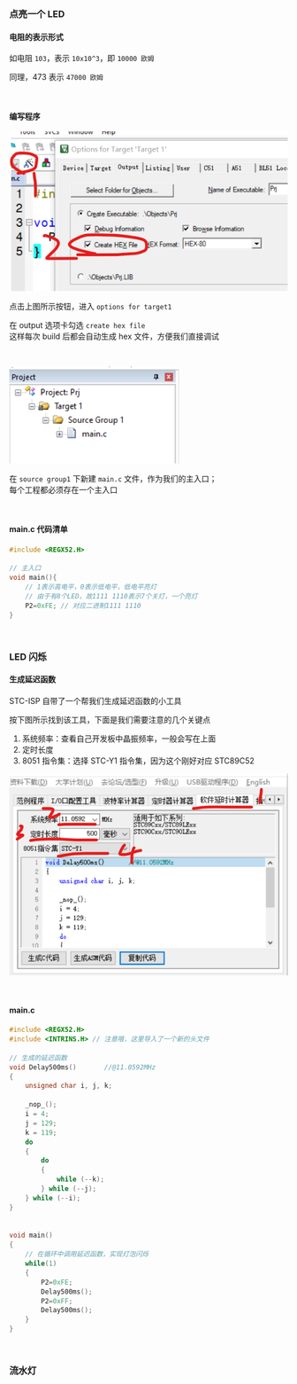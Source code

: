 ### 点亮一个 LED

#### 电阻的表示形式

如电阻 `103`，表示 `10x10^3`，即 `10000 欧姆`

同理，473 表示 `47000 欧姆`

<br>

#### 编写程序

![](./images/pz2/p1.png)

点击上图所示按钮，进入 `options for target1`

在 output 选项卡勾选 `create hex file`  
这样每次 build 后都会自动生成 hex 文件，方便我们直接调试

<br>

![](./images/pz2/p2.png)

在 `source group1` 下新建 `main.c` 文件，作为我们的主入口；  
每个工程都必须存在一个主入口

<br>

#### main.c 代码清单

```c
#include <REGX52.H>

// 主入口
void main(){
	// 1表示高电平，0表示低电平，低电平亮灯
	// 由于有8个LED，故1111 1110表示7个关灯，一个亮灯
	P2=0xFE; // 对应二进制1111 1110
}
```

<br>

### LED 闪烁

#### 生成延迟函数

STC-ISP 自带了一个帮我们生成延迟函数的小工具

按下图所示找到该工具，下面是我们需要注意的几个关键点

1. 系统频率：查看自己开发板中晶振频率，一般会写在上面
2. 定时长度
3. 8051 指令集：选择 STC-Y1 指令集，因为这个刚好对应 STC89C52

![](./images/pz2/p3.png)

<br>

#### main.c

```c
#include <REGX52.H>
#include <INTRINS.H> // 注意哦，这里导入了一个新的头文件

// 生成的延迟函数
void Delay500ms()		//@11.0592MHz
{
	unsigned char i, j, k;

	_nop_();
	i = 4;
	j = 129;
	k = 119;
	do
	{
		do
		{
			while (--k);
		} while (--j);
	} while (--i);
}


void main()
{
	// 在循环中调用延迟函数，实现灯泡闪烁
	while(1)
	{
		P2=0xFE;
		Delay500ms();
		P2=0xFF;
		Delay500ms();
	}
}
```

<br>

### 流水灯
